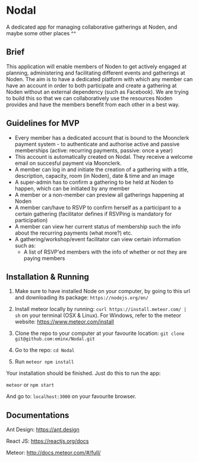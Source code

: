 # Nodal
A dedicated app for managing collaborative gatherings at Noden, and maybe some other places ^^

## Brief
This application will enable members of Noden to get actively engaged at planning, administering and facilitating different events and gatherings at Noden. The aim is to have a dedicated platform with which any member can have an account in order to both participate and create a gathering at Noden without an external dependency (such as Facebook). We are trying to build this so that we can collaboratively use the resources Noden provides and have the members benefit from each other in a best way.

## Guidelines for MVP
- Every member has a dedicated account that is bound to the Moonclerk payment system - to authenticate and authorise active and passive memberships (active: recurring payments, passive: once a year)
- This account is automatically created on Nodal. They receive a welcome email on succesful payment via Moonclerk. 
- A member can log in and initiate the creation of a gathering with a title, description, capacity, room (in Noden), date & time and an image
- A super-admin has to confirm a gathering to be held at Noden to happen, which can be initiated by any member
- A member or a non-member can preview all gatherings happening at Noden
- A member can/have to RSVP to confirm herself as a participant to a certain gathering (facilitator defines if RSVPing is mandatory for participation)
- A member can view her current status of membership such the info about the recurring payments (what more?) etc.
- A gathering/workshop/event facilitator can view certain information such as:
  - A list of RSVP'ed members with the info of whether or not they are paying members
 
## Installation & Running

1. Make sure to have installed Node on your computer, by going to this url and downloading its package: ```https://nodejs.org/en/```

2. Install meteor locally by running: ```curl https://install.meteor.com/ | sh``` on your terminal (OSX & Linux). For Windows, refer to the meteor website: https://www.meteor.com/install

3. Clone the repo to your computer at your favourite location: ```git clone git@github.com:eminx/Nodal.git```

4. Go to the repo: ```cd Nodal```

5. Run ```meteor npm install```

Your installation should be finished. Just do this to run the app:

```meteor``` or ```npm start```

And go to: ```localhost:3000``` on your favourite browser.

## Documentations

Ant Design: https://ant.design

React JS: https://reactjs.org/docs

Meteor: http://docs.meteor.com/#/full/
